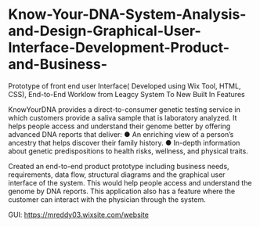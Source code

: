 # Know-Your-DNA-System-Analysis-and-Design-Graphical-User-Interface-Development-Product-and-Business-
Prototype of front end user Interface( Developed using Wix Tool, HTML, CSS), End-to-End Worklow from Leagcy System To New Built In Features

KnowYourDNA provides a direct-to-consumer genetic testing service in which customers provide a saliva sample that is laboratory analyzed. It helps people access and understand their genome better by offering advanced DNA reports that deliver:
●	An enriching view of a person’s ancestry that helps discover their family history.
●	In-depth information about genetic predispositions to health risks, wellness, and physical traits.

Created an end-to-end product prototype including business needs, requirements, data flow, structural diagrams and the graphical user interface of the system. 
This would help people access and understand the genome by DNA reports. 
This application also has a feature where the customer can interact with the physician through the system.

GUI:
https://mreddy03.wixsite.com/website
